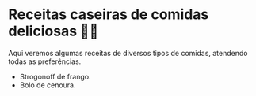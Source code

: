 # Receitas caseiras de comidas deliciosas :man_cook:

Aqui veremos algumas receitas de diversos tipos de comidas, atendendo todas as preferências. 

- Strogonoff de frango.
- Bolo de cenoura.

